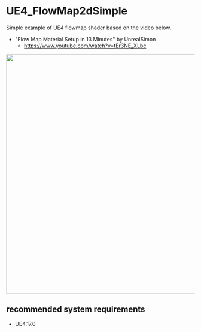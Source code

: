 # UE4_FlowMap2dSimple
Simple example of UE4 flowmap shader based on the video below.
* "Flow Map Material Setup in 13 Minutes" by UnrealSimon
   * https://www.youtube.com/watch?v=tEr3NE_XLbc

<img src="https://github.com/gregory-igehy/UE4_FlowMap2d/blob/master/ScreenShots/ScreenShot.png" width="640"/>

## recommended system requirements
* UE4.17.0
